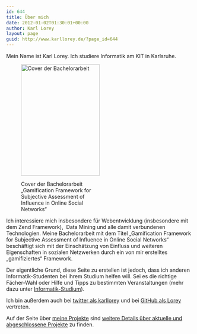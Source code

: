 ```yaml
---
id: 644
title: Über mich
date: 2012-01-02T01:30:01+00:00
author: Karl Lorey
layout: page
guid: http://www.karllorey.de/?page_id=644
---
```

Mein Name ist Karl Lorey. Ich studiere Informatik am KIT in Karlsruhe.<figure id="attachment_1745" style="width: 212px" class="wp-caption alignright">

[<img class="size-medium wp-image-1745" src="http://www.karllorey.de/wp-content/uploads/2014/07/bachelorarbeit_gamification_framework_cover-212x300.png" alt="Cover der Bachelorarbeit" width="212" height="300" srcset="http://www.karllorey.de/wp-content/uploads/2014/07/bachelorarbeit_gamification_framework_cover-106x150.png 106w, http://www.karllorey.de/wp-content/uploads/2014/07/bachelorarbeit_gamification_framework_cover-212x300.png 212w, http://www.karllorey.de/wp-content/uploads/2014/07/bachelorarbeit_gamification_framework_cover-723x1024.png 723w, http://www.karllorey.de/wp-content/uploads/2014/07/bachelorarbeit_gamification_framework_cover.png 827w" sizes="(max-width: 212px) 100vw, 212px" />](http://www.karllorey.de/wp-content/uploads/2014/07/bachelorarbeit_gamification_framework_cover.png)<figcaption class="wp-caption-text">Cover der Bachelorarbeit &#8222;Gamification Framework for Subjective Assessment of Influence in Online Social Networks&#8220;</figcaption></figure> 

Ich interessiere mich insbesondere für Webentwicklung (insbesondere mit dem Zend Framework),  Data Mining und alle damit verbundenen Technologien. Meine Bachelorarbeit mit dem Titel &#8222;Gamification Framework for Subjective Assessment of Influence in Online Social Networks&#8220; beschäftigt sich mit der Einschätzung von Einfluss und weiteren Eigenschaften in sozialen Netzwerken durch ein von mir erstelltes &#8222;gamifiziertes&#8220; Framework.

Der eigentliche Grund, diese Seite zu erstellen ist jedoch, dass ich anderen Informatik-Studenten bei ihrem Studium helfen will. Sei es die richtige Fächer-Wahl oder Hilfe und Tipps zu bestimmten Veranstaltungen (mehr dazu unter [Informatik-Studium](http://www.karllorey.de/informatik-studium/ "Informatik-Studium")).

Ich bin außerdem auch bei <a href="http://twitter.com/karllorey" target="_blank">twitter als karllorey</a> und bei <a href="https://github.com/lorey" target="_blank">GitHub als Lorey</a> vertreten.

Auf der Seite über [meine Projekte](http://www.karllorey.de/projekte/ "Projekte") sind [weitere Details über aktuelle und abgeschlossene Projekte](http://www.karllorey.de/projekte/ "Projekte") zu finden.